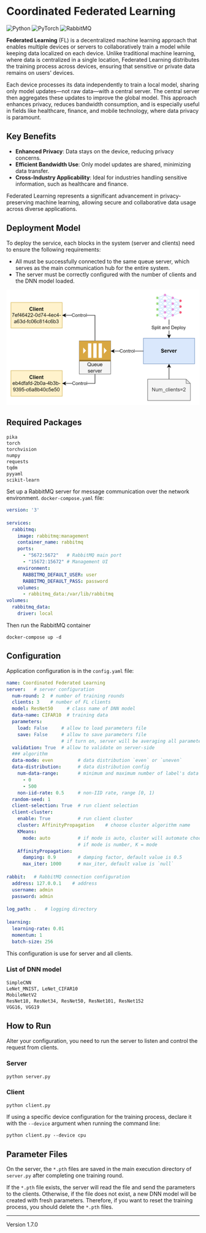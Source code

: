 # Coordinated Federated Learning

![Python](https://img.shields.io/badge/Python-3670A0?style=for-the-badge&logo=python&logoColor=ffdd54)
![PyTorch](https://img.shields.io/badge/PyTorch-EE4C2C?style=for-the-badge&logo=pytorch&logoColor=white)
![RabbitMQ](https://img.shields.io/badge/RabbitMQ-FF6600?style=for-the-badge&logo=rabbitmq&logoColor=white)

**Federated Learning** (FL) is a decentralized machine learning approach that enables multiple devices or servers to collaboratively train a model while keeping data localized on each device. Unlike traditional machine learning, where data is centralized in a single location, Federated Learning distributes the training process across devices, ensuring that sensitive or private data remains on users' devices.

Each device processes its data independently to train a local model, sharing only model updates—not raw data—with a central server. The central server then aggregates these updates to improve the global model. This approach enhances privacy, reduces bandwidth consumption, and is especially useful in fields like healthcare, finance, and mobile technology, where data privacy is paramount.

## Key Benefits
- **Enhanced Privacy**: Data stays on the device, reducing privacy concerns.
- **Efficient Bandwidth Use**: Only model updates are shared, minimizing data transfer.
- **Cross-Industry Applicability**: Ideal for industries handling sensitive information, such as healthcare and finance.

Federated Learning represents a significant advancement in privacy-preserving machine learning, allowing secure and collaborative data usage across diverse applications.

## Deployment Model

To deploy the service, each blocks in the system (server and clients) need to ensure the following requirements:
- All must be successfully connected to the same queue server, which serves as the main communication hub for the entire system.
- The server must be correctly configured with the number of clients and the DNN model loaded.

![img.png](pics/deploy_model.png)

## Required Packages
```
pika
torch
torchvision
numpy
requests
tqdm
pyyaml
scikit-learn
```

Set up a RabbitMQ server for message communication over the network environment. `docker-compose.yaml` file:

```yaml
version: '3'

services:
  rabbitmq:
    image: rabbitmq:management
    container_name: rabbitmq
    ports:
      - "5672:5672"   # RabbitMQ main port
      - "15672:15672" # Management UI
    environment:
      RABBITMQ_DEFAULT_USER: user
      RABBITMQ_DEFAULT_PASS: password
    volumes:
      - rabbitmq_data:/var/lib/rabbitmq
volumes:
  rabbitmq_data:
    driver: local
```

Then run the RabbitMQ container

```commandline
docker-compose up -d
```

## Configuration

Application configuration is in the `config.yaml` file:

```yaml
name: Coordinated Federated Learning
server:   # server configuration
  num-round: 2  # number of training rounds
  clients: 3    # number of FL clients
  model: ResNet50     # class name of DNN model
  data-name: CIFAR10  # training data
  parameters:
    load: False     # allow to load parameters file
    save: False     # allow to save parameters file
                    # if turn on, server will be averaging all parameters
  validation: True  # allow to validate on server-side
  ### algorithm
  data-mode: even         # data distribution `even` or `uneven`
  data-distribution:      # data distribution config
    num-data-range:       # minimum and maximum number of label's data
      - 0
      - 500
    non-iid-rate: 0.5     # non-IID rate, range [0, 1)
  random-seed: 1
  client-selection: True  # run client selection
  client-cluster:
    enable: True          # run client cluster
    cluster: AffinityPropagation    # choose cluster algorithm name
    KMeans:
      mode: auto          # if mode is auto, cluster will automate choose the best silhouette score for K value
                          # if mode is number, K = mode
    AffinityPropagation:
      damping: 0.9        # damping factor, default value is 0.5
      max_iter: 1000      # max_iter, default value is `null`

rabbit:   # RabbitMQ connection configuration
  address: 127.0.0.1    # address
  username: admin
  password: admin

log_path: .   # logging directory

learning:
  learning-rate: 0.01
  momentum: 1
  batch-size: 256
```

This configuration is use for server and all clients.

### List of DNN model

```
SimpleCNN
LeNet_MNIST, LeNet_CIFAR10
MobileNetV2
ResNet18, ResNet34, ResNet50, ResNet101, ResNet152
VGG16, VGG19
```

## How to Run

Alter your configuration, you need to run the server to listen and control the request from clients.

### Server

```commandline
python server.py
```

### Client

```commandline
python client.py
```

If using a specific device configuration for the training process, declare it with the `--device` argument when running the command line:

```commandline
python client.py --device cpu
```

## Parameter Files

On the server, the `*.pth` files are saved in the main execution directory of `server.py` after completing one training round.

If the `*.pth` file exists, the server will read the file and send the parameters to the clients. Otherwise, if the file does not exist, a new DNN model will be created with fresh parameters. Therefore, if you want to reset the training process, you should delete the `*.pth` files.

---

Version 1.7.0
